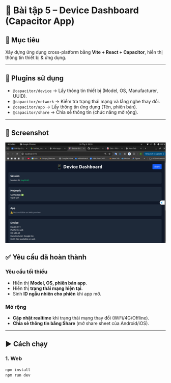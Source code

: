 # 📱 Bài tập 5 – Device Dashboard (Capacitor App)

## 🎯 Mục tiêu
Xây dựng ứng dụng cross-platform bằng **Vite + React + Capacitor**, hiển thị thông tin thiết bị & ứng dụng.

---

## 🔌 Plugins sử dụng
- `@capacitor/device` → Lấy thông tin thiết bị (Model, OS, Manufacturer, UUID).
- `@capacitor/network` → Kiểm tra trạng thái mạng và lắng nghe thay đổi.
- `@capacitor/app` → Lấy thông tin ứng dụng (Tên, phiên bản).
- `@capacitor/share` → Chia sẻ thông tin (chức năng mở rộng).

---
## 📸 Screenshot

![Device Dashboard Screenshot](./assets/screenshot.png)

## ✅ Yêu cầu đã hoàn thành

### Yêu cầu tối thiểu
-  Hiển thị **Model, OS, phiên bản app**.  
-  Hiển thị **trạng thái mạng hiện tại**.  
-  Sinh **ID ngẫu nhiên cho phiên** khi app mở.  

### Mở rộng
-  **Cập nhật realtime** khi trạng thái mạng thay đổi (WiFi/4G/Offline).  
-  **Chia sẻ thông tin bằng Share** (mở share sheet của Android/iOS).  

---

## ▶️ Cách chạy

### 1. Web
```bash
npm install
npm run dev

